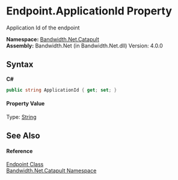 ﻿# Endpoint.ApplicationId Property 
 

Application Id of the endpoint

**Namespace:**&nbsp;<a href ="N_Bandwidth_Net_Catapult.md">Bandwidth.Net.Catapult</a><br />**Assembly:**&nbsp;Bandwidth.Net (in Bandwidth.Net.dll) Version: 4.0.0

## Syntax

**C#**<br />
``` C#
public string ApplicationId { get; set; }
```


#### Property Value
Type: <a href="http://msdn2.microsoft.com/en-us/library/s1wwdcbf" target="_blank">String</a>

## See Also


#### Reference
<a href ="T_Bandwidth_Net_Catapult_Endpoint.md">Endpoint Class</a><br /><a href ="N_Bandwidth_Net_Catapult.md">Bandwidth.Net.Catapult Namespace</a><br />